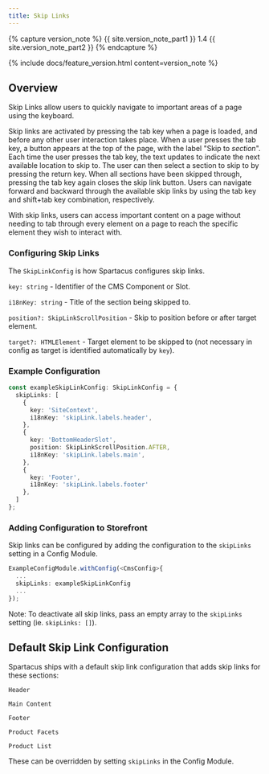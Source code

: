 ```yaml
---
title: Skip Links
---
```


{% capture version_note %}
{{ site.version_note_part1 }} 1.4 {{ site.version_note_part2 }}
{% endcapture %}

{% include docs/feature_version.html content=version_note %}

## Overview

Skip Links allow users to quickly navigate to important areas of a page using the keyboard.

Skip links are activated by pressing the tab key when a page is loaded, and before any other user interaction takes place. When a user presses the tab key, a button appears at the top of the page, with the label "Skip to _section_". Each time the user presses the tab key, the text updates to indicate the next available location to skip to. The user can then select a section to skip to by pressing the return key. When all sections have been skipped through, pressing the tab key again closes the skip link button. Users can navigate forward and backward through the available skip links by using the tab key and shift+tab key combination, respectively.

With skip links, users can access important content on a page without needing to tab through every element on a page to reach the specific element they wish to interact with.

### Configuring Skip Links

The `SkipLinkConfig` is how Spartacus configures skip links.

`key: string` - Identifier of the CMS Component or Slot.

`i18nKey: string` - Title of the section being skipped to.

`position?: SkipLinkScrollPosition` - Skip to position before or after target element.

`target?: HTMLElement` - Target element to be skipped to (not necessary in config as target is identified automatically by `key`).

### Example Configuration

```ts
const exampleSkipLinkConfig: SkipLinkConfig = {
  skipLinks: [
    {
      key: 'SiteContext',
      i18nKey: 'skipLink.labels.header',
    },
    {
      key: 'BottomHeaderSlot',
      position: SkipLinkScrollPosition.AFTER,
      i18nKey: 'skipLink.labels.main',
    },
    { 
      key: 'Footer', 
      i18nKey: 'skipLink.labels.footer' 
    },
  ]
};
```

### Adding Configuration to Storefront

Skip links can be configured by adding the configuration to the `skipLinks` setting in a Config Module.

```ts
ExampleConfigModule.withConfig(<CmsConfig>{
  ...
  skipLinks: exampleSkipLinkConfig
  ...
});
```

Note: To deactivate all skip links, pass an empty array to the `skipLinks` setting (ie. `skipLinks: []`).

## Default Skip Link Configuration

Spartacus ships with a default skip link configuration that adds skip links for these sections:

`Header`

`Main Content`

`Footer`

`Product Facets`

`Product List`

These can be overridden by setting `skipLinks` in the Config Module.
